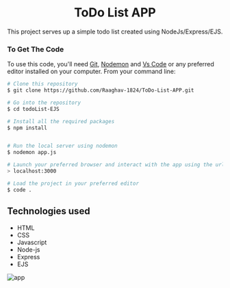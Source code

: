 <div id="heading" align="center"> 

# **ToDo List APP**

</div>
This project serves up a simple todo list created using NodeJs/Express/EJS.


### To Get The Code
To use this code, you'll need [Git](https://git-scm.com), [Nodemon](https://nodemon.io/) and [Vs Code](https://code.visualstudio.com/) or any preferred editor installed on your computer. 
From your command line:

```bash
# Clone this repository
$ git clone https://github.com/Raaghav-1824/ToDo-List-APP.git

# Go into the repository
$ cd todoList-EJS

# Install all the required packages
$ npm install


# Run the local server using nodemon
$ nodemon app.js

# Launch your preferred browser and interact with the app using the url;
> localhost:3000

# Load the project in your preferred editor
$ code .
```

## Technologies used
* HTML
* CSS
* Javascript
* Node-js
* Express
* EJS

![app](public/images/img.png)
</div>

